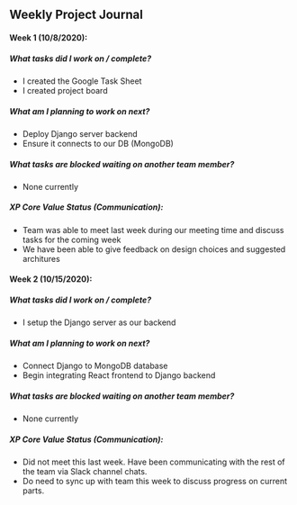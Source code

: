 ## Weekly Project Journal 

#### Week 1 (10/8/2020):

##### What tasks did I work on / complete?
- I created the Google Task Sheet
- I created project board

##### What am I planning to work on next?
- Deploy Django server backend
- Ensure it connects to our DB (MongoDB)

##### What tasks are blocked waiting on another team member?
- None currently

##### XP Core Value Status (Communication):
- Team was able to meet last week during our meeting time and discuss tasks for the coming week
- We have been able to give feedback on design choices and suggested architures

#### Week 2 (10/15/2020):

##### What tasks did I work on / complete?
- I setup the Django server as our backend

##### What am I planning to work on next?
- Connect Django to MongoDB database
- Begin integrating React frontend to Django backend

##### What tasks are blocked waiting on another team member?
- None currently

##### XP Core Value Status (Communication):
- Did not meet this last week. Have been communicating with the rest of the team via Slack channel chats.
- Do need to sync up with team this week to discuss progress on current parts.

